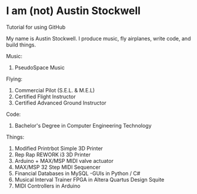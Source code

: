 # I am (not) Austin Stockwell
Tutorial for using GitHub

My name is Austin Stockwell.  I produce music, fly airplanes, write code, and build things.

Music:
1) PseudoSpace Music

Flying:
1) Commercial Pilot (S.E.L. & M.E.L)
2) Certified Flight Instructor
3) Certified Advanced Ground Instructor

Code:
1) Bachelor's Degree in Computer Engineering Technology

Things:
1) Modified Printrbot Simple 3D Printer
2) Rep Rap REWORK i3 3D Printer
3) Arduino + MAX/MSP MIDI valve actuator
4) MAX/MSP 32 Step MIDI Sequencer
5) Financial Databases in MySQL
    -GUIs in Python / C#
6) Musical Interval Trainer FPGA in Altera Quartus Design Squite
7) MIDI Controllers in Arduino



